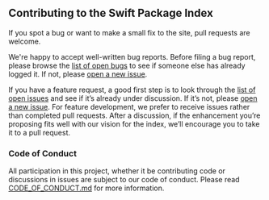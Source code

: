 ## Contributing to the Swift Package Index

If you spot a bug or want to make a small fix to the site, pull requests are welcome.

We're happy to accept well-written bug reports. Before filing a bug report, please browse the [list of open bugs](https://github.com/SwiftPackageIndex/SwiftPackageIndex-Server/issues?q=is%3Aissue+is%3Aopen+label%3Abug) to see if someone else has already logged it. If not, please [open a new issue](https://github.com/SwiftPackageIndex/SwiftPackageIndex-Server/issues/new/choose).

If you have a feature request, a good first step is to look through the [list of open issues](https://github.com/SwiftPackageIndex/SwiftPackageIndex-Server/issues) and see if it’s already under discussion. If it’s not, please [open a new issue](https://github.com/SwiftPackageIndex/SwiftPackageIndex-Server/issues/new/choose). For feature development, we prefer to receive issues rather than completed pull requests. After a discussion, if the enhancement you’re proposing fits well with our vision for the index, we’ll encourage you to take it to a pull request.

### Code of Conduct

All participation in this project, whether it be contributing code or discussions in issues are subject to our code of conduct. Please read [CODE_OF_CONDUCT.md](https://github.com/SwiftPackageIndex/SwiftPackageIndex-Server/blob/main/CODE_OF_CONDUCT.md) for more information.

